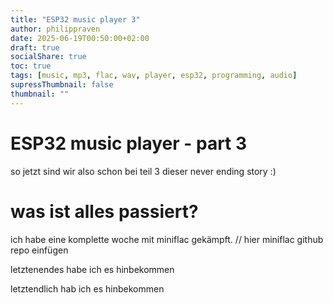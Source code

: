```yaml
---
title: "ESP32 music player 3"
author: philippraven
date: 2025-06-19T00:50:00+02:00
draft: true
socialShare: true
toc: true
tags: [music, mp3, flac, wav, player, esp32, programming, audio]
supressThumbnail: false
thumbnail: ""
---
```


# ESP32 music player - part 3

so jetzt sind wir also schon bei teil 3 dieser never ending story :)

# was ist alles passiert?

ich habe eine komplette woche mit miniflac gekämpft.
// hier miniflac github repo einfügen

letztenendes habe ich es hinbekommen

letztendlich hab ich es hinbekommen

